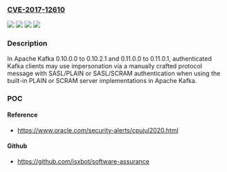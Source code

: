 ### [CVE-2017-12610](https://cve.mitre.org/cgi-bin/cvename.cgi?name=CVE-2017-12610)
![](https://img.shields.io/static/v1?label=Product&message=Apache%20Kafka&color=blue)
![](https://img.shields.io/static/v1?label=Version&message=0.10.0.0%20to%200.10.2.1%20&color=brightgreen)
![](https://img.shields.io/static/v1?label=Version&message=0.11.0.0%20to%200.11.0.1%20&color=brightgreen)
![](https://img.shields.io/static/v1?label=Vulnerability&message=Information%20Disclosure&color=brightgreen)

### Description

In Apache Kafka 0.10.0.0 to 0.10.2.1 and 0.11.0.0 to 0.11.0.1, authenticated Kafka clients may use impersonation via a manually crafted protocol message with SASL/PLAIN or SASL/SCRAM authentication when using the built-in PLAIN or SCRAM server implementations in Apache Kafka.

### POC

#### Reference
- https://www.oracle.com/security-alerts/cpujul2020.html

#### Github
- https://github.com/isxbot/software-assurance

